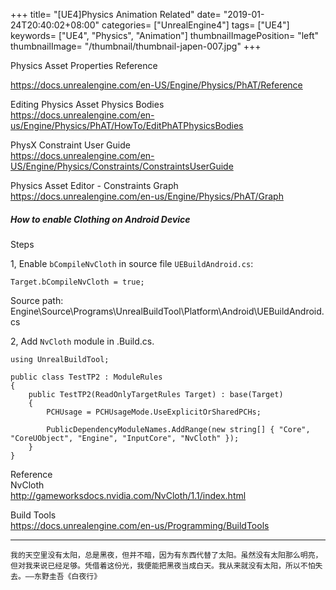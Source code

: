 +++
title= "[UE4]Physics Animation Related"
date= "2019-01-24T20:40:02+08:00"
categories= ["UnrealEngine4"]
tags= ["UE4"]
keywords= ["UE4", "Physics", "Animation"]
thumbnailImagePosition= "left"
thumbnailImage= "/thumbnail/thumbnail-japen-007.jpg"
+++

Physics Asset Properties Reference  
<!--more-->
https://docs.unrealengine.com/en-US/Engine/Physics/PhAT/Reference

Editing Physics Asset Physics Bodies  
https://docs.unrealengine.com/en-us/Engine/Physics/PhAT/HowTo/EditPhATPhysicsBodies

PhysX Constraint User Guide  
https://docs.unrealengine.com/en-US/Engine/Physics/Constraints/ConstraintsUserGuide

Physics Asset Editor - Constraints Graph  
https://docs.unrealengine.com/en-us/Engine/Physics/PhAT/Graph

##### How to enable Clothing on Android Device

Steps

1, Enable `bCompileNvCloth` in source file `UEBuildAndroid.cs`:

	Target.bCompileNvCloth = true;
	
Source path:  
Engine\Source\Programs\UnrealBuildTool\Platform\Android\UEBuildAndroid.cs

2, Add `NvCloth` module in .Build.cs.

	using UnrealBuildTool;

	public class TestTP2 : ModuleRules
	{
		public TestTP2(ReadOnlyTargetRules Target) : base(Target)
		{
			PCHUsage = PCHUsageMode.UseExplicitOrSharedPCHs;

			PublicDependencyModuleNames.AddRange(new string[] { "Core", "CoreUObject", "Engine", "InputCore", "NvCloth" });
		}
	}
	
Reference  
NvCloth  
http://gameworksdocs.nvidia.com/NvCloth/1.1/index.html

Build Tools  
https://docs.unrealengine.com/en-us/Programming/BuildTools

***
`我的天空里没有太阳，总是黑夜，但并不暗，因为有东西代替了太阳。虽然没有太阳那么明亮，但对我来说已经足够。凭借着这份光，我便能把黑夜当成白天。我从来就没有太阳，所以不怕失去。——东野圭吾《白夜行》`
